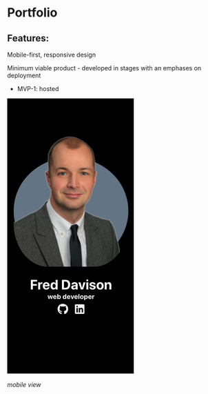 # Portfolio

## Features:

Mobile-first, responsive design

Minimum viable product - developed in stages with an emphases on deployment
* MVP-1: hosted

![screenshot](./src/assets/screenshot.png)

_mobile view_
